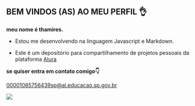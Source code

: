 ## BEM VINDOS (AS) AO MEU PERFIL 👌

**meu nome é thamires.**

- Estou me desenvolvendo na linguagem Javascript e Markdown.

- Este é um depositório para compartilhamento de projetos pessoais da plataforma [Alura](https://cursos.alura.com.br)


**se quiser entra em contato comigo👇**

00001085756439sp@al.educacao.sp.gov.br


![](https://media1.tenor.com/m/xHLhcek5mcQAAAAC/shocked-meme-shocked-miles-morales.gif)
